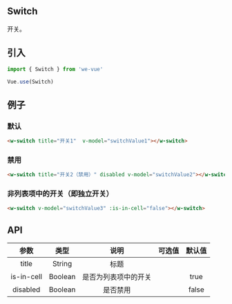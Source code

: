 Switch
---
开关。

## 引入

```js
import { Switch } from 'we-vue'

Vue.use(Switch)
```

## 例子

### 默认

```html
<w-switch title="开关1"  v-model="switchValue1"></w-switch>
```

### 禁用

```html
<w-switch title="开关2（禁用）" disabled v-model="switchValue2"></w-switch>
```

### 非列表项中的开关（即独立开关）

```html
<w-switch v-model="switchValue3" :is-in-cell="false"></w-switch>
```

## API

|   参数   |   类型    |   说明   | 可选值  |  默认值  |
| :----: | :-----: | :----: | :--: | :---: |
| title  | String  |  标题   |      |       |
| is-in-cell | Boolean | 是否为列表项中的开关 |      | true |
| disabled | Boolean | 是否禁用 |      | false |
